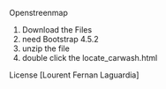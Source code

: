 Openstreenmap

1. Download the Files
2. need Bootstrap 4.5.2
3. unzip the file
4. double click the locate_carwash.html

License [Lourent Fernan Laguardia]
